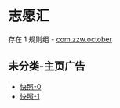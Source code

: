 # 志愿汇

存在 1 规则组 - [com.zzw.october](/src/apps/com.zzw.october.ts)

## 未分类-主页广告

- [快照-0](https://i.gkd.li/i/12842675)
- [快照-1](https://i.gkd.li/i/12869369)
